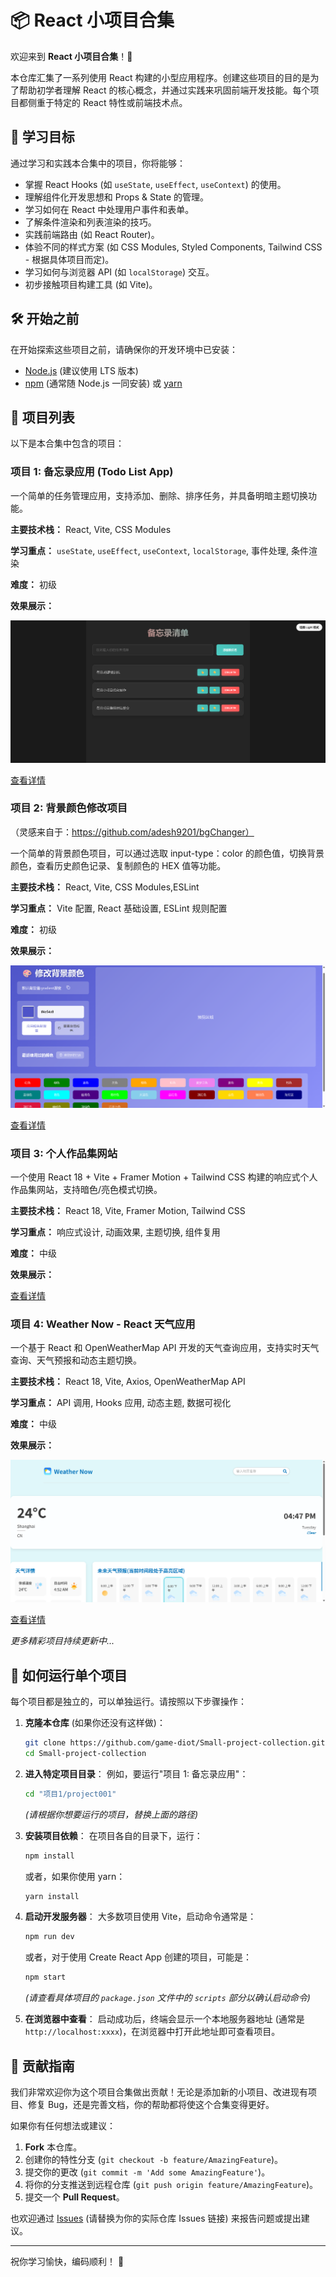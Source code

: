 # 📦 React 小项目合集

欢迎来到 **React 小项目合集**！🎉

本仓库汇集了一系列使用 React 构建的小型应用程序。创建这些项目的目的是为了帮助初学者理解 React 的核心概念，并通过实践来巩固前端开发技能。每个项目都侧重于特定的 React 特性或前端技术点。

## 🎯 学习目标

通过学习和实践本合集中的项目，你将能够：

- 掌握 React Hooks (如 `useState`, `useEffect`, `useContext`) 的使用。
- 理解组件化开发思想和 Props & State 的管理。
- 学习如何在 React 中处理用户事件和表单。
- 了解条件渲染和列表渲染的技巧。
- 实践前端路由 (如 React Router)。
- 体验不同的样式方案 (如 CSS Modules, Styled Components, Tailwind CSS - 根据具体项目而定)。
- 学习如何与浏览器 API (如 `localStorage`) 交互。
- 初步接触项目构建工具 (如 Vite)。

## 🛠️ 开始之前

在开始探索这些项目之前，请确保你的开发环境中已安装：

- [Node.js](https://nodejs.org/) (建议使用 LTS 版本)
- [npm](https://www.npmjs.com/) (通常随 Node.js 一同安装) 或 [yarn](https://yarnpkg.com/)

## 🚀 项目列表

以下是本合集中包含的项目：

### 项目 1: 备忘录应用 (Todo List App)

一个简单的任务管理应用，支持添加、删除、排序任务，并具备明暗主题切换功能。

**主要技术栈：** React, Vite, CSS Modules

**学习重点：** `useState`, `useEffect`, `useContext`, `localStorage`, 事件处理, 条件渲染

**难度：** 初级

**效果展示：**

![备忘录应用效果图](./项目1/效果图展示.png)

[查看详情](./项目1/project001/README.md)

### 项目 2: 背景颜色修改项目

（灵感来自于：https://github.com/adesh9201/bgChanger）

一个简单的背景颜色项目，可以通过选取 input-type：color 的颜色值，切换背景颜色，查看历史颜色记录、复制颜色的 HEX 值等功能。

**主要技术栈：** React, Vite, CSS Modules,ESLint

**学习重点：** Vite 配置, React 基础设置, ESLint 规则配置

**难度：** 初级

**效果展示：**

![项目2效果图](./项目2/效果图展示.png)

[查看详情](./项目2/project002/README.md)

### 项目 3: 个人作品集网站

一个使用 React 18 + Vite + Framer Motion + Tailwind CSS 构建的响应式个人作品集网站，支持暗色/亮色模式切换。

**主要技术栈：** React 18, Vite, Framer Motion, Tailwind CSS

**学习重点：** 响应式设计, 动画效果, 主题切换, 组件复用

**难度：** 中级

**效果展示：**

[查看详情](./项目3/project003/README.md)

### 项目 4: Weather Now - React 天气应用

一个基于 React 和 OpenWeatherMap API 开发的天气查询应用，支持实时天气查询、天气预报和动态主题切换。

**主要技术栈：** React 18, Vite, Axios, OpenWeatherMap API

**学习重点：** API 调用, Hooks 应用, 动态主题, 数据可视化

**难度：** 中级

**效果展示：**

![天气应用效果图](./项目4/效果展示图.png)

[查看详情](./项目4/README.md)

_更多精彩项目持续更新中..._

## 📖 如何运行单个项目

每个项目都是独立的，可以单独运行。请按照以下步骤操作：

1.  **克隆本仓库** (如果你还没有这样做)：

    ```bash
    git clone https://github.com/game-diot/Small-project-collection.git
    cd Small-project-collection
    ```

2.  **进入特定项目目录**：
    例如，要运行"项目 1: 备忘录应用"：

    ```bash
    cd "项目1/project001"
    ```

    _(请根据你想要运行的项目，替换上面的路径)_

3.  **安装项目依赖**：
    在项目各自的目录下，运行：

    ```bash
    npm install
    ```

    或者，如果你使用 yarn：

    ```bash
    yarn install
    ```

4.  **启动开发服务器**：
    大多数项目使用 Vite，启动命令通常是：

    ```bash
    npm run dev
    ```

    或者，对于使用 Create React App 创建的项目，可能是：

    ```bash
    npm start
    ```

    _(请查看具体项目的 `package.json` 文件中的 `scripts` 部分以确认启动命令)_

5.  **在浏览器中查看**：
    启动成功后，终端会显示一个本地服务器地址 (通常是 `http://localhost:xxxx`)，在浏览器中打开此地址即可查看项目。

## 🌟 贡献指南

我们非常欢迎你为这个项目合集做出贡献！无论是添加新的小项目、改进现有项目、修复 Bug，还是完善文档，你的帮助都将使这个合集变得更好。

如果你有任何想法或建议：

1.  **Fork** 本仓库。
2.  创建你的特性分支 (`git checkout -b feature/AmazingFeature`)。
3.  提交你的更改 (`git commit -m 'Add some AmazingFeature'`)。
4.  将你的分支推送到远程仓库 (`git push origin feature/AmazingFeature`)。
5.  提交一个 **Pull Request**。

也欢迎通过 [Issues](https://github.com/game-diot/Small-project-collection/issues) (请替换为你的实际仓库 Issues 链接) 来报告问题或提出建议。

---

祝你学习愉快，编码顺利！ 🚀
